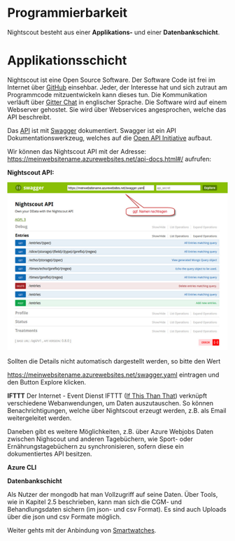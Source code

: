 # Programmierbarkeit

Nightscout besteht aus einer **Applikations-** und einer **Datenbankschicht**.


# Applikationsschicht

Nightscout ist eine Open Source Software. Der Software Code ist frei im Internet über [GitHub](https://github.com/nightscout/cgm-remote-monitor) einsehbar. Jeder, der Interesse hat und sich zutraut am Programmcode mitzuentwickeln kann dieses tun. Die Kommunikation verläuft über [Gitter Chat](https://gitter.im/) in englischer Sprache.
Die Software wird auf einem Webserver gehostet. Sie wird über Webservices angesprochen, welche das API beschreibt.


Das [API](https://de.wikipedia.org/wiki/Programmierschnittstelle) ist mit [Swagger](http://swagger.io/) dokumentiert. Swagger ist ein API Dokumentationswerkzeug, welches auf die [Open API Initiative](https://openapis.org/) aufbaut.

Wir können das  Nightscout API mit der Adresse:
https://meinwebsitename.azurewebsites.net/api-docs.html#/ aufrufen:

**Nightscout API:**

![nightscout_swagger](../images/nightscout/nightscout_swagger.jpg)

Sollten die Details nicht automatisch dargestellt werden, so bitte den Wert

https://meinwebsitename.azurewebsites.net/swagger.yaml eintragen und den Button Explore klicken.

**IFTTT**
Der Internet - Event Dienst IFTTT ([If This Than That](https://de.wikipedia.org/wiki/IFTTT)) verknüpft verschiedene Webanwendungen, um Daten auszutauschen. So können Benachrichtigungen, welche über Nightscout erzeugt werden, z.B. als Email weitergeleitet werden.
 
Daneben gibt es weitere Möglichkeiten, z.B. über Azure Webjobs  Daten zwischen Nighscout und anderen Tagebüchern, wie Sport- oder Ernährungstagebüchern zu synchronisieren, sofern diese ein dokumentiertes API besitzen. 
 
 **Azure CLI**
 
 
 **Datenbankschicht**
 
 Als Nutzer der mongodb hat man Vollzugriff auf seine Daten. Über Tools, wie in Kapitel 2.5 beschrieben, kann man sich die CGM- und Behandlungsdaten sichern (im json- und csv Format). Es sind auch Uploads über die json und csv Formate möglich.
 
 
 Weiter gehts mit der Anbindung von  [Smartwatches](../smartwatch/smartwatch_integration.md).
